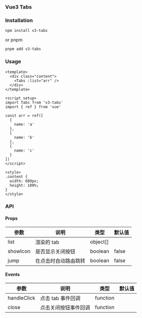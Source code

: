 ### Vue3 Tabs

### Installation

`npm install v3-tabs`

or pnpm

`pnpm add v3-tabs`

### Usage

```vue
<template>
  <div class="content">
    <Tabs :list="arr" />
  </div>
</template>

<script setup>
import Tabs from 'v3-tabs'
import { ref } from 'vue'

const arr = ref([
  {
    name: 'a'
  },
  {
    name: 'b'
  },
  {
    name: 'c'
  }
])
</script>

<style>
.content {
  width: 680px;
  height: 100%;
}
</style>
```

### API

#### Props

| 参数     | 说明                 | 类型     | 默认值 |
| -------- | -------------------- | -------- | ------ |
| list     | 渲染的 tab           | object[] |        |
| showIcon | 是否显示关闭按钮     | boolean  | false  |
| jump     | 在点击时自动路由跳转 | boolean  | false  |

#### Events

| 参数        | 说明                 | 类型     | 默认值 |
| ----------- | -------------------- | -------- | ------ |
| handleClick | 点击 tab 事件回调    | function |        |
| close       | 点击关闭按钮事件回调 | function |        |
